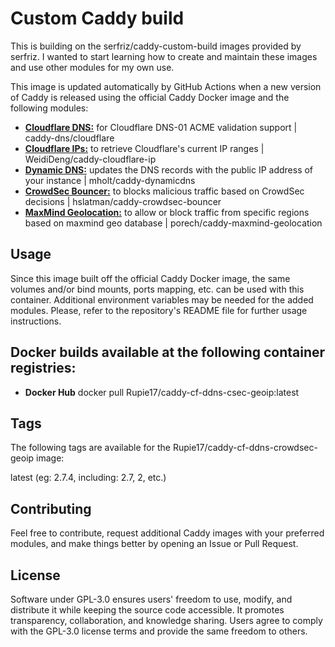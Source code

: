 # Custom Caddy build

This is building on the serfriz/caddy-custom-build images provided by serfriz. I wanted to start learning how to create and maintain these images and use other modules for my own use.

This image is updated automatically by GitHub Actions when a new version of Caddy is released using the official Caddy Docker image and the following modules:

- [**Cloudflare DNS:**](https://github.com/caddy-dns/cloudflare) for Cloudflare DNS-01 ACME validation support | caddy-dns/cloudflare 
- [**Cloudflare IPs:**](https://github.com/WeidiDeng/caddy-cloudflare-ip) to retrieve Cloudflare's current IP ranges | WeidiDeng/caddy-cloudflare-ip 
- [**Dynamic DNS:**](https://caddyserver.com/docs/modules/dynamic_dns) updates the DNS records with the public IP address of your instance | mholt/caddy-dynamicdns 
- [**CrowdSec Bouncer:**](https://github.com/hslatman/caddy-crowdsec-bouncer) to blocks malicious traffic based on CrowdSec decisions | hslatman/caddy-crowdsec-bouncer 
- [**MaxMind Geolocation:**](https://github.com/porech/caddy-maxmind-geolocation) to allow or block traffic from specific regions based on maxmind geo database | porech/caddy-maxmind-geolocation


## **Usage**

Since this image built off the official Caddy Docker image, the same volumes and/or bind mounts, ports mapping, etc. can be used with this container. 
Additional environment variables may be needed for the added modules. Please, refer to the repository's README file for further usage instructions.


## Docker builds available at the following container registries:

- **Docker Hub** docker pull Rupie17/caddy-cf-ddns-csec-geoip:latest 


## **Tags** 
The following tags are available for the Rupie17/caddy-cf-ddns-crowdsec-geoip image:

latest (eg: 2.7.4, including: 2.7, 2, etc.)


## **Contributing**
Feel free to contribute, request additional Caddy images with your preferred modules, and make things better by opening an Issue or Pull Request.


## **License**
Software under GPL-3.0 ensures users' freedom to use, modify, and distribute it while keeping the source code accessible. It promotes transparency, collaboration, and knowledge sharing. Users agree to comply with the GPL-3.0 license terms and provide the same freedom to others.
